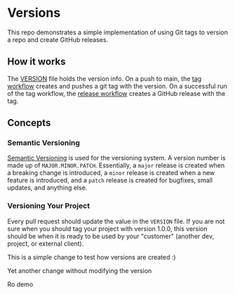 # Versions

This repo demonstrates a simple implementation of using Git tags to version a repo and create GitHub releases.

## How it works

The [VERSION](VERSION) file holds the version info. On a push to main, the [tag workflow](.github/workflows/tag.yaml) creates and pushes a git tag with the version. On a successful run of the tag workflow, the [release workflow](.github/workflows/release.yaml) creates a GitHub release with the tag.

## Concepts

### Semantic Versioning

[Semantic Versioning](https://semver.org) is used for the versioning system. A version number is made up of `MAJOR.MINOR.PATCH`. Essentially, a `major` release is created when a breaking change is introduced, a `minor` release is created when a new feature is introduced, and a `patch` release is created for bugfixes, small updates, and anything else.

### Versioning Your Project

Every pull request should update the value in the `VERSION` file. If you are not sure when you should tag your project with version 1.0.0, this version should be when it is ready to be used by your "customer" (another dev, project, or external client).

This is a simple change to test how versions are created :) 

Yet another change without modifying the version 

Ro demo 
